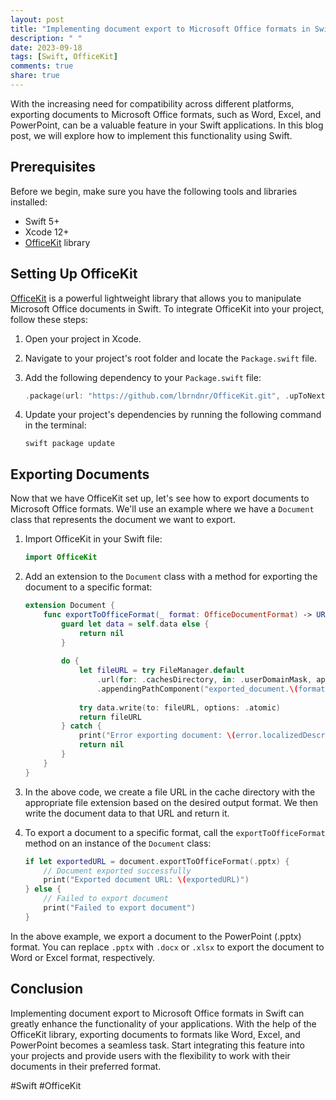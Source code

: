 ```yaml
---
layout: post
title: "Implementing document export to Microsoft Office formats in Swift"
description: " "
date: 2023-09-18
tags: [Swift, OfficeKit]
comments: true
share: true
---
```


With the increasing need for compatibility across different platforms, exporting documents to Microsoft Office formats, such as Word, Excel, and PowerPoint, can be a valuable feature in your Swift applications. In this blog post, we will explore how to implement this functionality using Swift.

## Prerequisites
Before we begin, make sure you have the following tools and libraries installed:

- Swift 5+
- Xcode 12+
- [OfficeKit](https://github.com/lbrndnr/OfficeKit) library

## Setting Up OfficeKit

[OfficeKit](https://github.com/lbrndnr/OfficeKit) is a powerful lightweight library that allows you to manipulate Microsoft Office documents in Swift. To integrate OfficeKit into your project, follow these steps:

1. Open your project in Xcode.
2. Navigate to your project's root folder and locate the `Package.swift` file.
3. Add the following dependency to your `Package.swift` file:

   ```swift
   .package(url: "https://github.com/lbrndnr/OfficeKit.git", .upToNextMajor(from: "1.0.0")),
   ```

4. Update your project's dependencies by running the following command in the terminal:

   ```shell
   swift package update
   ```

## Exporting Documents

Now that we have OfficeKit set up, let's see how to export documents to Microsoft Office formats. We'll use an example where we have a `Document` class that represents the document we want to export.

1. Import OfficeKit in your Swift file:

   ```swift
   import OfficeKit
   ```

2. Add an extension to the `Document` class with a method for exporting the document to a specific format:

   ```swift
   extension Document {
       func exportToOfficeFormat(_ format: OfficeDocumentFormat) -> URL? {
           guard let data = self.data else {
               return nil
           }
           
           do {
               let fileURL = try FileManager.default
                   .url(for: .cachesDirectory, in: .userDomainMask, appropriateFor: nil, create: true)
                   .appendingPathComponent("exported_document.\(format.fileExtension)")
               
               try data.write(to: fileURL, options: .atomic)
               return fileURL
           } catch {
               print("Error exporting document: \(error.localizedDescription)")
               return nil
           }
       }
   }
   ```

3. In the above code, we create a file URL in the cache directory with the appropriate file extension based on the desired output format. We then write the document data to that URL and return it.

4. To export a document to a specific format, call the `exportToOfficeFormat` method on an instance of the `Document` class:

   ```swift
   if let exportedURL = document.exportToOfficeFormat(.pptx) {
       // Document exported successfully
       print("Exported document URL: \(exportedURL)")
   } else {
       // Failed to export document
       print("Failed to export document")
   }
   ```

In the above example, we export a document to the PowerPoint (.pptx) format. You can replace `.pptx` with `.docx` or `.xlsx` to export the document to Word or Excel format, respectively.

## Conclusion

Implementing document export to Microsoft Office formats in Swift can greatly enhance the functionality of your applications. With the help of the OfficeKit library, exporting documents to formats like Word, Excel, and PowerPoint becomes a seamless task. Start integrating this feature into your projects and provide users with the flexibility to work with their documents in their preferred format.

#Swift #OfficeKit